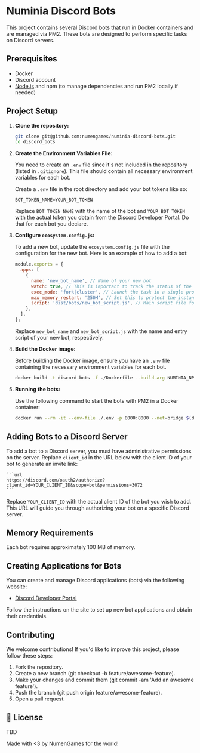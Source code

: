 # Numinia Discord Bots

This project contains several Discord bots that run in Docker containers and are managed via PM2. These bots are designed to perform specific tasks on Discord servers.

## Prerequisites

- Docker
- Discord account
- [Node.js](https://nodejs.org/) and npm (to manage dependencies and run PM2 locally if needed)

## Project Setup

1. **Clone the repository:**

   ```bash
   git clone git@github.com:numengames/numinia-discord-bots.git
   cd discord_bots
   ```

2. **Create the Environment Variables File:**

   You need to create an `.env` file since it's not included in the repository (listed in `.gitignore`). This file should contain all necessary environment variables for each bot.

   Create a `.env` file in the root directory and add your bot tokens like so:

   ```plaintext
   BOT_TOKEN_NAME=YOUR_BOT_TOKEN
   ```

   Replace `BOT_TOKEN_NAME` with the name of the bot and `YOUR_BOT_TOKEN` with the actual token you obtain from the Discord Developer Portal. Do that for each bot you declare.

3. **Configure `ecosystem.config.js`:**

   To add a new bot, update the `ecosystem.config.js` file with the configuration for the new bot. Here is an example of how to add a bot:

   ```javascript
   module.exports = {
     apps: [
       {
         name: 'new_bot_name', // Name of your new bot
         watch: true, // This is important to track the status of the bot
         exec_mode: 'fork|cluster', // Launch the task in a single process or cluster
         max_memory_restart: '250M', // Set this to protect the instance memory limits
         script: 'dist/bots/new_bot_script.js', // Main script file for your new bot
       },
     ],
   };
   ```

   Replace `new_bot_name` and `new_bot_script.js` with the name and entry script of your new bot, respectively.

4. **Build the Docker image:**

   Before building the Docker image, ensure you have an `.env` file containing the necessary environment variables for each bot.

   ```bash
   docker build -t discord-bots -f ./Dockerfile --build-arg NUMINIA_NPM_TOKEN=$(echo $NUMINIA_NPM_TOKEN) .
   ```

5. **Running the bots:**

   Use the following command to start the bots with PM2 in a Docker container:

   ```bash
   docker run --rm -it --env-file ./.env -p 8000:8000 --net=bridge $(docker build -q -t discord-bots -f ./Dockerfile --build-arg NUMINIA_NPM_TOKEN=$(echo $NUMINIA_NPM_TOKEN) .)
   ```

## Adding Bots to a Discord Server

To add a bot to a Discord server, you must have administrative permissions on the server. Replace `client_id` in the URL below with the client ID of your bot to generate an invite link:

    ```url
    https://discord.com/oauth2/authorize?client_id=YOUR_CLIENT_ID&scope=bot&permissions=3072
    ```

Replace `YOUR_CLIENT_ID` with the actual client ID of the bot you wish to add. This URL will guide you through authorizing your bot on a specific Discord server.

## Memory Requirements

Each bot requires approximately 100 MB of memory.

## Creating Applications for Bots

You can create and manage Discord applications (bots) via the following website:

- [Discord Developer Portal](https://discord.com/developers)

Follow the instructions on the site to set up new bot applications and obtain their credentials.

## Contributing

We welcome contributions! If you'd like to improve this project, please follow these steps:

1. Fork the repository.
2. Create a new branch (git checkout -b feature/awesome-feature).
3. Make your changes and commit them (git commit -am 'Add an awesome feature').
4. Push the branch (git push origin feature/awesome-feature).
5. Open a pull request.

## 📜 License

TBD

Made with <3 by NumenGames for the world!